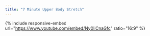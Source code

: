 ```yaml
---
title: "7 Minute Upper Body Stretch"
---
```


{% include responsive-embed url="https://www.youtube.com/embed/Ny0IiCnaGfc" ratio="16:9" %}
